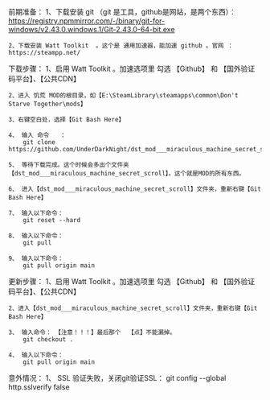 前期准备：
    1、下载安装 git  （git 是工具，github是网站，是两个东西）： https://registry.npmmirror.com/-/binary/git-for-windows/v2.43.0.windows.1/Git-2.43.0-64-bit.exe
    
    2、下载安装 Watt Toolkit  。这个是 通用加速器，能加速 github 。官网 ：  https://steampp.net/
    

下载步骤：
    1、启用 Watt Toolkit 。加速选项里  勾选 【Github】  和 【国外验证码平台】、【公共CDN】

    2、进入 饥荒 MOD的根目录，如【E:\SteamLibrary\steamapps\common\Don't Starve Together\mods】

    3、右键空白处，选择【Git Bash Here】

    4、 输入 命令   ：     
        git clone https://github.com/UnderDarkNight/dst_mod___miraculous_machine_secret_scroll.git

    5、 等待下载完成。这个时候会多出个文件夹【dst_mod___miraculous_machine_secret_scroll】。这个就是MOD的所有东西。

    6、 进入【dst_mod___miraculous_machine_secret_scroll】文件夹，重新右键【Git Bash Here】

    7、 输入以下命令：
        git reset --hard
    
    8、 输入以下命令：
        git pull
    
    9、 输入以下命令：
        git pull origin main

更新步骤：
    1、启用 Watt Toolkit 。加速选项里  勾选 【Github】  和 【国外验证码平台】、【公共CDN】

    2、进入【dst_mod___miraculous_machine_secret_scroll】文件夹，重新右键【Git Bash Here】

    3、 输入命令： 【注意！！！】最后那个  【点】不能漏掉。
        git checkout .
    
    4、 输入以下命令：
        git pull origin main

意外情况：
    1、 SSL 验证失败，关闭git验证SSL：  git config --global http.sslverify false